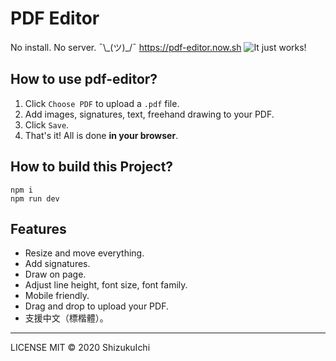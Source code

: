 # PDF Editor

No install. No server. ¯\\\_(ツ)\_/¯ https://pdf-editor.now.sh
![It just works!](https://i.imgur.com/m3weLXQ.gif)

## How to use pdf-editor?

1. Click `Choose PDF` to upload a `.pdf` file.
2. Add images, signatures, text, freehand drawing to your PDF.
3. Click `Save`.
4. That's it! All is done **in your browser**.

## How to build this Project?
```
npm i 
npm run dev
```

## Features

- Resize and move everything.
- Add signatures.
- Draw on page.
- Adjust line height, font size, font family.
- Mobile friendly.
- Drag and drop to upload your PDF.
- 支援中文（標楷體）。

---

LICENSE MIT © 2020 ShizukuIchi
